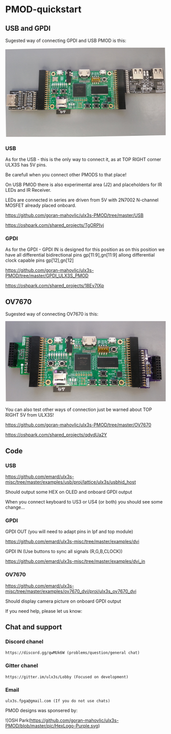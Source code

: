 # PMOD-quickstart

## USB and GPDI

Sugested way of connecting GPDI and USB PMOD is this:

![PMOD_USB_GPDI](pic/GPDI_USB.png)

### USB

As for the USB - this is the only way to connect it, as at TOP RIGHT corner ULX3S has 5V pins.

Be carefull when you connect other PMODS to that place!

On USB PMOD there is also experimental area (J2) and placeholders for IR LEDs and IR Receiver.

LEDs are connected in series are driven from 5V with 2N7002 N-channel MOSFET already placed onboard.

https://github.com/goran-mahovlic/ulx3s-PMOD/tree/master/USB

https://oshpark.com/shared_projects/TgORPIvj

### GPDI

As for the GPDI - GPDI IN is designed for this position as on this position we have all differential bidirectional pins gp[11:9],gn[11:9] allong differential clock capable pins gp[12],gn[12]

https://github.com/goran-mahovlic/ulx3s-PMOD/tree/master/GPDI_ULX3S_PMOD

https://oshpark.com/shared_projects/18Ev7IXp

## OV7670

Sugested way of connecting OV7670 is this:

![PMOD_OV7670](pic/OV7670.png)

You can also test other ways of connection just be warned about TOP RIGHT 5V from ULX3S!

https://github.com/goran-mahovlic/ulx3s-PMOD/tree/master/OV7670

https://oshpark.com/shared_projects/qdydUa2Y

## Code

### USB

https://github.com/emard/ulx3s-misc/tree/master/examples/usb/proj/lattice/ulx3s/usbhid_host

Should output some HEX on OLED and onboard GPDI output

When you connect keyboard to US3 or US4 (or both) you should see some change...

### GPDI

GPDI OUT (you will need to adapt pins in lpf and top module)

https://github.com/emard/ulx3s-misc/tree/master/examples/dvi

GPDI IN (Use buttons to sync all signals (R,G,B,CLOCK))

https://github.com/emard/ulx3s-misc/tree/master/examples/dvi_in

### OV7670

https://github.com/emard/ulx3s-misc/tree/master/examples/ov7670_dvi/proj/ulx3s_ov7670_dvi

Should display camera picture on onboard GPDI output

If you need help, please let us know:

## Chat and support

### Discord chanel

    https://discord.gg/qwMUk6W (problems/question/general chat)

### Gitter chanel

    https://gitter.im/ulx3s/Lobby (Focused on development)

### Email

    ulx3s.fpga@gmail.com (If you do not use chats)

PMOD designs was sponsered by:

![OSH Park(https://github.com/goran-mahovlic/ulx3s-PMOD/blob/master/pic/HexLogo-Purple.svg)
